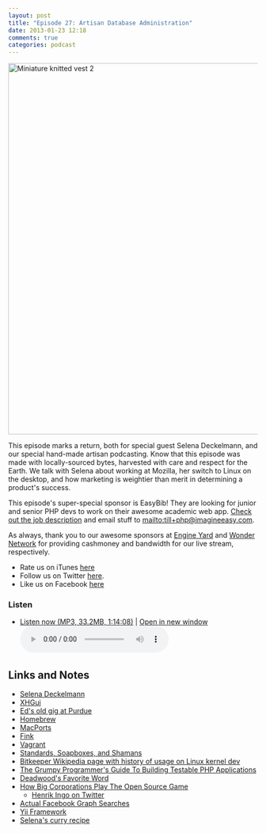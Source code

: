 ```yaml
---
layout: post
title: "Episode 27: Artisan Database Administration"
date: 2013-01-23 12:18
comments: true
categories: podcast
---
```


<a href="http://www.flickr.com/photos/49333775@N00/2463025322/" title="Miniature knitted vest 2 by The Shopping Sherpa, on Flickr"><img src="http://farm4.staticflickr.com/3284/2463025322_d48a48e6fd_o.jpg" width="1000" height="750" alt="Miniature knitted vest 2"></a>

This episode marks a return, both for special guest Selena Deckelmann, and our special hand-made artisan podcasting. Know that this episode was made with locally-sourced bytes, harvested with care and respect for the Earth. We talk with Selena about working at Mozilla, her switch to Linux on the desktop, and how marketing is weightier than merit in determining a product's success.

This episode's super-special sponsor is EasyBib! They are looking for junior and senior PHP devs to work on their awesome academic web app. [Check out the job description](http://gun.io/careers/1157/junior-senior-php-developers) and email stuff to <mailto:till+php@imagineeasy.com>.

As always, thank you to our awesome sponsors at [Engine Yard](http://engineyard.com)
and [Wonder Network](http://wondernetworks.com) for providing 
cashmoney and bandwidth for our live stream, respectively.

* Rate us on iTunes [here](http://itunes.apple.com/us/podcast/dev-hell/id489840699)
* Follow us on Twitter [here](https://twitter.com/dev_hell).
* Like us on Facebook [here](https://www.facebook.com/devhellpodcast)

### Listen

* <a href="http://devhell.s3.amazonaws.com/ep27-64mono.mp3" rel="enclosure">Listen now (MP3, 33.2MB, 1:14:08)</a> | <a href="/player.html?ep27-64mono.mp3" target="player_win" class="audio-player-popup">Open in new window</a>    
	<audio controls src="http://devhell.s3.amazonaws.com/ep27-64mono.mp3">

## Links and Notes

* [Selena Deckelmann](http://chesnok.com/)
* [XHGui](https://github.com/preinheimer/xhgui)
* [Ed's old gig at Purdue](http://www.cerias.purdue.edu)
* [Homebrew](http://mxcl.github.com/homebrew/)
* [MacPorts](http://www.macports.org/)
* [Fink](http://www.finkproject.org/)
* [Vagrant](http://www.vagrantup.com/)
* [Standards, Soapboxes, and Shamans](http://www.littlehart.net/atthekeyboard/2013/01/20/standards-soapboxes-and-shamans/)
* [Bitkeeper Wikipedia page with history of usage on Linux kernel dev](http://en.wikipedia.org/wiki/BitKeeper)
* [The Grumpy Programmer's Guide To Building Testable PHP Applications](https://leanpub.com/grumpy-testing)
* [Deadwood's Favorite Word](http://www.youtube.com/watch?v=u4D3UdxM3OU)
* [How Big Corporations Play The Open Source Game](http://openlife.cc/blogs/2012/august/froscon-how-big-corporations-play-open-source-game)
    * [Henrik Ingo on Twitter](https://twitter.com/h_ingo)
* [Actual Facebook Graph Searches](http://actualfacebookgraphsearches.tumblr.com/)
* [Yii Framework](http://www.yiiframework.com/)
* [Selena's curry recipe](http://busycooks.about.com/od/chickenrecipe1/r/thaichickenthig.htm)
